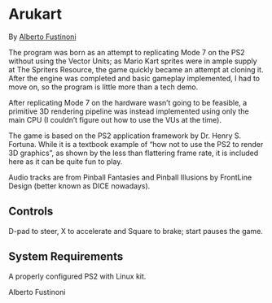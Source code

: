 # Arukart

By [Alberto Fustinoni](http://aftnet.net)

The program was born as an attempt to replicating Mode 7 on the PS2 without using the Vector Units; as Mario Kart sprites were in ample supply at The Spriters Resource, the game quickly became an attempt at cloning it. After the engine was completed and basic gameplay implemented, I had to move on, so the program is little more than a tech demo.

After replicating Mode 7 on the hardware wasn’t going to be feasible, a primitive 3D rendering pipeline was instead implemented using only the main CPU (I couldn’t figure out how to use the VUs at the time).

The game is based on the PS2 application framework by Dr. Henry S. Fortuna. While it is a textbook example of “how not to use the PS2 to render 3D graphics”, as shown by the less than flattering frame rate, it is included here as it can be quite fun to play.

Audio tracks are from Pinball Fantasies and Pinball Illusions by FrontLine Design (better known as DICE nowadays).

## Controls
D-pad to steer, X to accelerate and Square to brake; start pauses the game.

## System Requirements
A properly configured PS2 with Linux kit.

Alberto Fustinoni